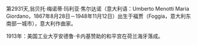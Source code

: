 第2931天,翁贝托·梅诺蒂·玛利亚·焦尔达诺（意大利语：Umberto Menotti Maria Giordano，1867年8月28日－1948年11月12日）出生于福贾（Foggia，意大利东南部一城市），意大利作曲家。

1913年：美国工业大亨安德鲁·卡内基赞助的和平宫在荷兰海牙落成。